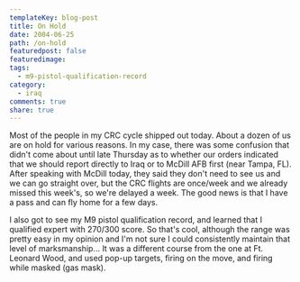 ```yaml
---
templateKey: blog-post
title: On Hold
date: 2004-06-25
path: /on-hold
featuredpost: false
featuredimage:
tags:
  - m9-pistol-qualification-record
category:
  - iraq
comments: true
share: true
---
```


Most of the people in my CRC cycle shipped out today. About a dozen of us are on hold for various reasons. In my case, there was some confusion that didn't come about until late Thursday as to whether our orders indicated that we should report directly to Iraq or to McDill AFB first (near Tampa, FL). After speaking with McDill today, they said they don't need to see us and we can go straight over, but the CRC flights are once/week and we already missed this week's, so we're delayed a week. The good news is that I have a pass and can fly home for a few days.

I also got to see my M9 pistol qualification record, and learned that I qualified expert with 270/300 score. So that's cool, although the range was pretty easy in my opinion and I'm not sure I could consistently maintain that level of marksmanship... It was a different course from the one at Ft. Leonard Wood, and used pop-up targets, firing on the move, and firing while masked (gas mask).
